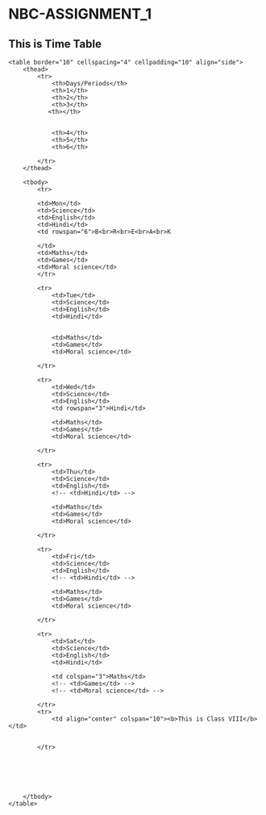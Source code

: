# NBC-ASSIGNMENT_1

<!DOCTYPE html>
<html lang="en">
<head>
    <meta charset="UTF-8">
    <meta http-equiv="X-UA-Compatible" content="IE=edge">
    <meta name="viewport" content="width=device-width, initial-scale=1.0">
    <title>Document</title>
</head>
<body>
    <h2>This is Time Table</h2>

    <table border="10" cellspacing="4" cellpadding="10" align="side">
        <thead>
            <tr>
                <th>Days/Periods</th>
                <th>1</th>
                <th>2</th>
                <th>3</th>
               <th></th>
        
                
                <th>4</th>
                <th>5</th>
                <th>6</th>
        
            </tr>
        </thead>

        <tbody>
            <tr>

            <td>Mon</td>
            <td>Science</td>
            <td>English</td>
            <td>Hindi</td>
            <td rowspan="6">B<br>R<br>E<br>A<br>K
                
            </td>
            <td>Maths</td>
            <td>Games</td>
            <td>Moral science</td>
            </tr>

            <tr>
                <td>Tue</td>
                <td>Science</td>
                <td>English</td>
                <td>Hindi</td>
                

                <td>Maths</td>
                <td>Games</td>
                <td>Moral science</td>
                
            </tr>

            <tr>
                <td>Wed</td>
                <td>Science</td>
                <td>English</td>
                <td rowspan="3">Hindi</td>
                
                <td>Maths</td>
                <td>Games</td>
                <td>Moral science</td>
                
            </tr>

            <tr>
                <td>Thu</td>
                <td>Science</td>
                <td>English</td>
                <!-- <td>Hindi</td> -->
               
                <td>Maths</td>
                <td>Games</td>
                <td>Moral science</td>
                
            </tr>

            <tr>
                <td>Fri</td>
                <td>Science</td>
                <td>English</td>
                <!-- <td>Hindi</td> -->
                
                <td>Maths</td>
                <td>Games</td>
                <td>Moral science</td>
                
            </tr>

            <tr>
                <td>Sat</td>
                <td>Science</td>
                <td>English</td>
                <td>Hindi</td>
               
                <td colspan="3">Maths</td>
                <!-- <td>Games</td> -->
                <!-- <td>Moral science</td> -->
                
            </tr>
            <tr>
                <td align="center" colspan="10"><b>This is Class VIII</b></td>
                
                
            </tr>

            

            


        </tbody>
    </table>






</body>
</html>
